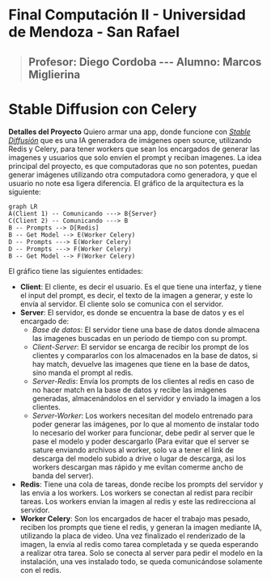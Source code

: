 # Final Computación II - Universidad de Mendoza - San Rafael
> ## Profesor: Diego Cordoba ---  Alumno: Marcos Miglierina
# Stable Diffusion con Celery
**Detalles del Proyecto**
Quiero armar una app, donde funcione con *[Stable Diffusión](https://stability.ai/)* que es una IA generadora de imágenes open source, utilizando Redis y Celery, para tener workers que sean los encargados de generar las imagenes y usuarios que solo envíen el prompt y reciban imagenes.
La idea principal del proyecto, es que computadoras que no son potentes, puedan generar imágenes utilizando otra computadora como generadora, y que el usuario no note esa ligera diferencia.
El gráfico de la arquitectura es la siguiente:
```mermaid
graph LR
A(Client 1) -- Comunicando ---> B{Server}
C(Client 2) -- Comunicando ---> B
B -- Prompts --> D[Redis]
B -- Get Model --> E(Worker Celery)
D -- Prompts ---> E(Worker Celery)
D -- Prompts ---> F(Worker Celery)
B -- Get Model --> F(Worker Celery)
```
El gráfico tiene las siguientes entidades:
- **Client**: El cliente, es decir el usuario. Es el que tiene una interfaz, y tiene el input del prompt, es decir, el texto de la imagen a generar, y este lo envía al servidor. El cliente solo se comunica con el servidor.
- **Server**: El servidor, es donde se encuentra la base de datos y es el encargado de:
	- *Base de datos*: El servidor tiene una base de datos donde almacena las imagenes buscadas en un periodo de tiempo con su prompt. 
	- *Client-Server*: El servidor se encarga de recibir los prompt de los clientes y compararlos con los almacenados en la base de datos, si hay match, devuelve las imagenes que tiene en la base de datos, sino manda el prompt al redis.
	- *Server-Redis*: Envía los prompts de los clientes al redis en caso de no hacer match en la base de datos y recibe las imágenes generadas, almacenándolos en el servidor y enviado la imagen a los clientes.
	- *Server-Worker*: Los workers necesitan del modelo entrenado para poder generar las imágenes, por lo que al momento de instalar todo lo necesario del worker para funcionar, debe pedir al server que le pase el modelo y poder descargarlo (Para evitar que el server se sature enviando archivos al worker, solo va a tener el link de descarga del modelo subido a drive o lugar de descarga, asi los workers descargan mas rápido y me evitan comerme ancho de banda del server).
- **Redis**:  Tiene una cola de tareas, donde recibe los prompts del servidor y las envia a los workers. Los workers se conectan al redist para recibir tareas. Los workers envian la imagen al redis y este las redirecciona al servidor.
- **Worker Celery**: Son los encargados de hacer el trabajo mas pesado, reciben los prompts que tiene el redis, y generan la imagen mediante IA, utilizando la placa de video. Una vez finalizado el renderizado de la imagen, la envía al redis como tarea completada y se queda esperando a realizar otra tarea. Solo se conecta al server para pedir el modelo en la instalación, una ves instalado todo, se queda comunicándose solamente con el redis.
